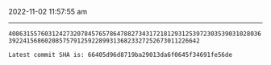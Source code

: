 2022-11-02 11:57:55 am

---

`408631557603124273207845765786478827343172181293125397230353903102803639224156860208575791259228993136823327252673011226642`

`Latest commit SHA is: 66405d96d8719ba29013da6f0645f34691fe56de `
